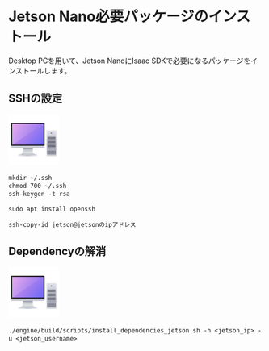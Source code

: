 # Jetson Nano必要パッケージのインストール

Desktop PCを用いて、Jetson NanoにIsaac SDKで必要になるパッケージをインストールします。

## SSHの設定

![](./img/PC.png)

``` console
mkdir ~/.ssh
chmod 700 ~/.ssh
ssh-keygen -t rsa
```

``` console
sudo apt install openssh
```

``` console
ssh-copy-id jetson@jetsonのipアドレス
```

## Dependencyの解消

![](./img/PC.png)

``` console
./engine/build/scripts/install_dependencies_jetson.sh -h <jetson_ip> -u <jetson_username>
```



